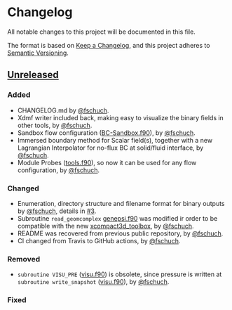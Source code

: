 # Changelog

All notable changes to this project will be documented in this file.

The format is based on [Keep a Changelog](https://keepachangelog.com/en/1.0.0/),
and this project adheres to [Semantic Versioning](https://semver.org/spec/v2.0.0.html).

## [Unreleased]

### Added

- CHANGELOG.md by [@fschuch](https://github.com/fschuch).
- Xdmf writer included back, making easy to visualize the binary fields in other tools, by [@fschuch](https://github.com/fschuch).
- Sandbox flow configuration ([BC-Sandbox.f90](./src/BC-Sandbox.f90)), by [@fschuch](https://github.com/fschuch).
- Immersed boundary method for Scalar field(s), together with a new Lagrangian Interpolator for no-flux BC at solid/fluid interface, by [@fschuch](https://github.com/fschuch).
- Module Probes ([tools.f90](./src/tools.f90)), so now it can be used for any flow configuration, by [@fschuch](https://github.com/fschuch).

### Changed

- Enumeration, directory structure and filename format for binary outputs by [@fschuch](https://github.com/fschuch), details in [#3](https://github.com/fschuch/Xcompact3d/issues/3).
- Subroutine `read_geomcomplex` [genepsi.f90](./src/genepsi.f90) was modified ir order to be compatible with the new [xcompact3d_toolbox](https://github.com/fschuch/xcompact3d_toolbox), by [@fschuch](https://github.com/fschuch).
- README was recovered from previous public repository, by [@fschuch](https://github.com/fschuch).
- CI changed from Travis to GitHub actions, by [@fschuch](https://github.com/fschuch).

### Removed

- `subroutine VISU_PRE` ([visu.f90](./src/visu.f90)) is obsolete, since pressure is written at `subroutine write_snapshot` ([visu.f90](./src/visu.f90)), by [@fschuch](https://github.com/fschuch).

### Fixed

[Unreleased]: https://github.com/xcompact3d/Incompact3d/compare/dev...fschuch:master
